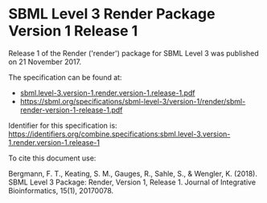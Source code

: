 # SBML Level 3 Render Package Version 1 Release 1
Release 1 of the Render ('render') package for SBML Level 3 was published on 21 November 2017. 

The specification can be found at:

* [sbml.level-3.version-1.render.version-1.release-1.pdf](https://raw.githubusercontent.com/combine-org/combine-specifications/main/specifications/files/sbml.level-3.version-1.render.version-1.release-1.pdf)
* https://sbml.org/specifications/sbml-level-3/version-1/render/sbml-render-version-1-release-1.pdf

Identifier for this specification is: https://identifiers.org/combine.specifications:sbml.level-3.version-1.render.version-1.release-1

To cite this document use:

Bergmann, F. T., Keating, S. M., Gauges, R., Sahle, S., & Wengler, K. (2018). SBML Level 3 Package: Render, Version 1, Release 1. Journal of Integrative Bioinformatics, 15(1), 20170078.